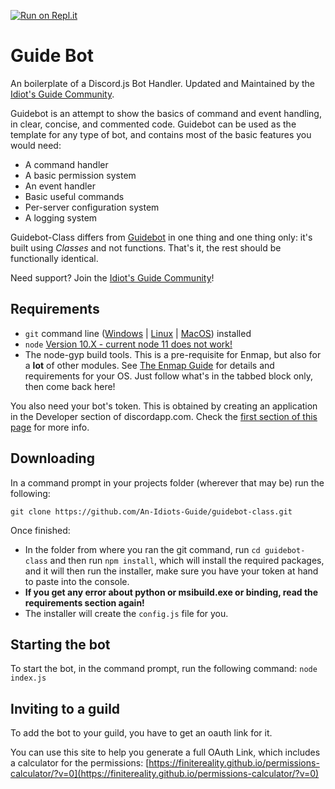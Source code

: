 [![Run on Repl.it](https://repl.it/badge/github/PyramidGamer/guidebot-class)](https://repl.it/github/PyramidGamer/guidebot-class)
# Guide Bot

An boilerplate of a Discord.js Bot Handler.
Updated and Maintained by the [Idiot's Guide Community](https://discord.gg/4NE4bk7).

Guidebot is an attempt to show the basics of command and event handling, in clear, concise,
and commented code. Guidebot can be used as the template for any type of bot, and contains
most of the basic features you would need: 

- A command handler
- A basic permission system
- An event handler
- Basic useful commands
- Per-server configuration system
- A logging system

Guidebot-Class differs from [Guidebot](https://github.com/AnIdiotsGuide/guidebot/) in one thing and one thing only: 
it's built using *Classes* and not functions. That's it, the rest should be functionally identical.

Need support? Join the [Idiot's Guide Community](https://discord.gg/4NE4bk7)!

## Requirements

- `git` command line ([Windows](https://git-scm.com/download/win) | [Linux](https://git-scm.com/download/linux) | [MacOS](https://git-scm.com/download/mac)) installed
- `node` [Version 10.X - current node 11 does not work!](https://nodejs.org)
- The node-gyp build tools. This is a pre-requisite for Enmap, but also for a **lot** of other modules. See [The Enmap Guide](https://enmap.evie.codes/install#pre-requisites) for details and requirements for your OS. Just follow what's in the tabbed block only, then come back here!

You also need your bot's token. This is obtained by creating an application in
the Developer section of discordapp.com. Check the [first section of this page](https://anidiots.guide/getting-started/the-long-version.html)
for more info.

## Downloading

In a command prompt in your projects folder (wherever that may be) run the following:

`git clone https://github.com/An-Idiots-Guide/guidebot-class.git`

Once finished:

- In the folder from where you ran the git command, run `cd guidebot-class` and then run `npm install`, which will install the required packages,
and it will then run the installer, make sure you have your token at hand to paste into the console.
- **If you get any error about python or msibuild.exe or binding, read the requirements section again!**
- The installer will create the `config.js` file for you.

## Starting the bot

To start the bot, in the command prompt, run the following command:
`node index.js`

## Inviting to a guild

To add the bot to your guild, you have to get an oauth link for it.

You can use this site to help you generate a full OAuth Link, which includes a calculator for the permissions:
[https://finitereality.github.io/permissions-calculator/?v=0](https://finitereality.github.io/permissions-calculator/?v=0)

